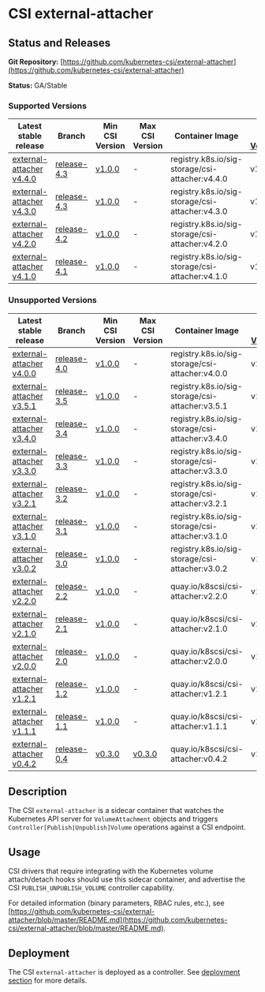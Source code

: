 # CSI external-attacher

## Status and Releases

**Git Repository:** [https://github.com/kubernetes-csi/external-attacher](https://github.com/kubernetes-csi/external-attacher)

**Status:** GA/Stable

### Supported Versions

Latest stable release | Branch | Min CSI Version | Max CSI Version | Container Image | [Min K8s Version](project-policies.md#minimum-version) | [Max K8s Version](project-policies.md#maximum-version) | [Recommended K8s Version](project-policies.md#recommended-version) |
--|--|--|--|--|--|--|--
[external-attacher v4.4.0](https://github.com/kubernetes-csi/external-attacher/releases/tag/v4.3.0) | [release-4.3](https://github.com/kubernetes-csi/external-attacher/tree/release-4.3) | [v1.0.0](https://github.com/container-storage-interface/spec/releases/tag/v1.0.0) | - | registry.k8s.io/sig-storage/csi-attacher:v4.4.0 | v1.17 | - | v1.28
[external-attacher v4.3.0](https://github.com/kubernetes-csi/external-attacher/releases/tag/v4.3.0) | [release-4.3](https://github.com/kubernetes-csi/external-attacher/tree/release-4.3) | [v1.0.0](https://github.com/container-storage-interface/spec/releases/tag/v1.0.0) | - | registry.k8s.io/sig-storage/csi-attacher:v4.3.0 | v1.17 | - | v1.22
[external-attacher v4.2.0](https://github.com/kubernetes-csi/external-attacher/releases/tag/v4.2.0) | [release-4.2](https://github.com/kubernetes-csi/external-attacher/tree/release-4.2) | [v1.0.0](https://github.com/container-storage-interface/spec/releases/tag/v1.0.0) | - | registry.k8s.io/sig-storage/csi-attacher:v4.2.0 | v1.17 | - | v1.22
[external-attacher v4.1.0](https://github.com/kubernetes-csi/external-attacher/releases/tag/v4.1.0) | [release-4.1](https://github.com/kubernetes-csi/external-attacher/tree/release-4.1) | [v1.0.0](https://github.com/container-storage-interface/spec/releases/tag/v1.0.0) | - | registry.k8s.io/sig-storage/csi-attacher:v4.1.0 | v1.17 | - | v1.22

### Unsupported Versions

Latest stable release | Branch | Min CSI Version | Max CSI Version | Container Image | [Min K8s Version](project-policies.md#minimum-version) | [Max K8s Version](project-policies.md#maximum-version) | [Recommended K8s Version](project-policies.md#recommended-version) |
--|--|--|--|--|--|--|--
[external-attacher v4.0.0](https://github.com/kubernetes-csi/external-attacher/releases/tag/v4.0.0) | [release-4.0](https://github.com/kubernetes-csi/external-attacher/tree/release-4.0) | [v1.0.0](https://github.com/container-storage-interface/spec/releases/tag/v1.0.0) | - | registry.k8s.io/sig-storage/csi-attacher:v4.0.0 | v1.17 | - | v1.22
[external-attacher v3.5.1](https://github.com/kubernetes-csi/external-attacher/releases/tag/v3.5.1) | [release-3.5](https://github.com/kubernetes-csi/external-attacher/tree/release-3.5) | [v1.0.0](https://github.com/container-storage-interface/spec/releases/tag/v1.0.0) | - | registry.k8s.io/sig-storage/csi-attacher:v3.5.1 | v1.17 | - | v1.22
[external-attacher v3.4.0](https://github.com/kubernetes-csi/external-attacher/releases/tag/v3.4.0) | [release-3.4](https://github.com/kubernetes-csi/external-attacher/tree/release-3.4) | [v1.0.0](https://github.com/container-storage-interface/spec/releases/tag/v1.0.0) | - | registry.k8s.io/sig-storage/csi-attacher:v3.4.0 | v1.17 | - | v1.22
[external-attacher v3.3.0](https://github.com/kubernetes-csi/external-attacher/releases/tag/v3.3.0) | [release-3.3](https://github.com/kubernetes-csi/external-attacher/tree/release-3.3) | [v1.0.0](https://github.com/container-storage-interface/spec/releases/tag/v1.0.0) | - | registry.k8s.io/sig-storage/csi-attacher:v3.3.0 | v1.17 | - | v1.22
[external-attacher v3.2.1](https://github.com/kubernetes-csi/external-attacher/releases/tag/v3.2.1) | [release-3.2](https://github.com/kubernetes-csi/external-attacher/tree/release-3.2) | [v1.0.0](https://github.com/container-storage-interface/spec/releases/tag/v1.0.0) | - | registry.k8s.io/sig-storage/csi-attacher:v3.2.1 | v1.17 | - | v1.17
[external-attacher v3.1.0](https://github.com/kubernetes-csi/external-attacher/releases/tag/v3.1.0) | [release-3.1](https://github.com/kubernetes-csi/external-attacher/tree/release-3.1) | [v1.0.0](https://github.com/container-storage-interface/spec/releases/tag/v1.0.0) | - | registry.k8s.io/sig-storage/csi-attacher:v3.1.0 | v1.17 | - | v1.17
[external-attacher v3.0.2](https://github.com/kubernetes-csi/external-attacher/releases/tag/v3.0.2) | [release-3.0](https://github.com/kubernetes-csi/external-attacher/tree/release-3.0) | [v1.0.0](https://github.com/container-storage-interface/spec/releases/tag/v1.0.0) | - | registry.k8s.io/sig-storage/csi-attacher:v3.0.2 | v1.17 | - | v1.17
[external-attacher v2.2.0](https://github.com/kubernetes-csi/external-attacher/releases/tag/v2.2.0) | [release-2.2](https://github.com/kubernetes-csi/external-attacher/tree/release-2.2) | [v1.0.0](https://github.com/container-storage-interface/spec/releases/tag/v1.0.0) | - | quay.io/k8scsi/csi-attacher:v2.2.0 | v1.14 | - | v1.17
[external-attacher v2.1.0](https://github.com/kubernetes-csi/external-attacher/releases/tag/v2.1.0) | [release-2.1](https://github.com/kubernetes-csi/external-attacher/tree/release-2.1) | [v1.0.0](https://github.com/container-storage-interface/spec/releases/tag/v1.0.0) | - | quay.io/k8scsi/csi-attacher:v2.1.0 | v1.14 | - | v1.17
[external-attacher v2.0.0](https://github.com/kubernetes-csi/external-attacher/releases/tag/v2.0.0) | [release-2.0](https://github.com/kubernetes-csi/external-attacher/tree/release-2.0) | [v1.0.0](https://github.com/container-storage-interface/spec/releases/tag/v1.0.0) | - | quay.io/k8scsi/csi-attacher:v2.0.0 | v1.14 | - | v1.15
[external-attacher v1.2.1](https://github.com/kubernetes-csi/external-attacher/releases/tag/v1.2.1) | [release-1.2](https://github.com/kubernetes-csi/external-attacher/tree/release-1.2) | [v1.0.0](https://github.com/container-storage-interface/spec/releases/tag/v1.0.0) | - | quay.io/k8scsi/csi-attacher:v1.2.1 | v1.13 | - | v1.15
[external-attacher v1.1.1](https://github.com/kubernetes-csi/external-attacher/releases/tag/v1.1.1) | [release-1.1](https://github.com/kubernetes-csi/external-attacher/tree/release-1.1) | [v1.0.0](https://github.com/container-storage-interface/spec/releases/tag/v1.0.0) | - | quay.io/k8scsi/csi-attacher:v1.1.1 | v1.13 | - | v1.14
[external-attacher v0.4.2](https://github.com/kubernetes-csi/external-attacher/releases/tag/v0.4.2) | [release-0.4](https://github.com/kubernetes-csi/external-attacher/tree/release-0.4) | [v0.3.0](https://github.com/container-storage-interface/spec/releases/tag/v0.3.0) | [v0.3.0](https://github.com/container-storage-interface/spec/releases/tag/v0.3.0) | quay.io/k8scsi/csi-attacher:v0.4.2 | v1.10 | v1.16 | v1.10

## Description

The CSI `external-attacher` is a sidecar container that watches the Kubernetes API server for `VolumeAttachment` objects and triggers `Controller[Publish|Unpublish]Volume` operations against a CSI endpoint.

## Usage

CSI drivers that require integrating with the Kubernetes volume attach/detach hooks should use this sidecar container, and advertise the CSI `PUBLISH_UNPUBLISH_VOLUME` controller capability.

For detailed information (binary parameters, RBAC rules, etc.), see [https://github.com/kubernetes-csi/external-attacher/blob/master/README.md](https://github.com/kubernetes-csi/external-attacher/blob/master/README.md).

## Deployment

The CSI `external-attacher` is deployed as a controller. See [deployment section](deploying.md) for more details.
